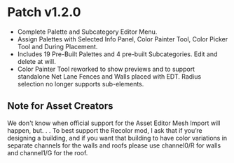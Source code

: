 ﻿# Patch v1.2.0
* Complete Palette and Subcategory Editor Menu.
* Assign Palettes with Selected Info Panel, Color Painter Tool, Color Picker Tool and During Placement. 
* Includes 19 Pre-Built Palettes and 4 pre-built Subcategories. Edit and delete at will.
* Color Painter Tool reworked to show previews and to support standalone Net Lane Fences and Walls placed with EDT. Radius selection no longer supports sub-elements.

## Note for Asset Creators
We don't know when official support for the Asset Editor Mesh Import will happen, but. . .
To best support the Recolor mod, I ask that if you’re designing a building, and if you want that building to have color variations in separate channels for the walls and roofs please use channel0/R for walls and channel1/G for the roof.
